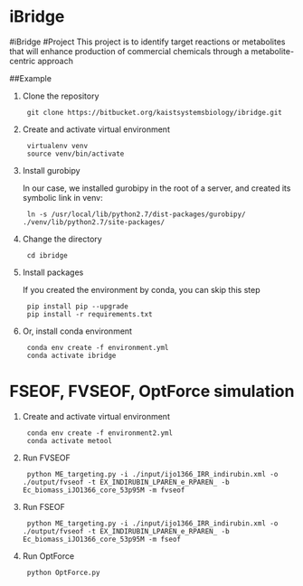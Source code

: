 # iBridge

#iBridge #Project This project is to identify target reactions or metabolites that will enhance production of commercial chemicals through a metabolite-centric approach


##Example

1. Clone the repository

        git clone https://bitbucket.org/kaistsystemsbiology/ibridge.git

2. Create and activate virtual environment

        virtualenv venv
        source venv/bin/activate


3. Install gurobipy

    In our case, we installed gurobipy in the root of a server, and created its symbolic link in venv:

        ln -s /usr/local/lib/python2.7/dist-packages/gurobipy/ ./venv/lib/python2.7/site-packages/


4. Change the directory

        cd ibridge

5. Install packages

    If you created the environment by conda, you can skip this step

        pip install pip --upgrade
        pip install -r requirements.txt


6. Or, install conda environment

        conda env create -f environment.yml
        conda activate ibridge
        
        
        
# FSEOF, FVSEOF, OptForce simulation

1. Create and activate virtual environment

        conda env create -f environment2.yml
        conda activate metool
        
2. Run FVSEOF

        python ME_targeting.py -i ./input/ijo1366_IRR_indirubin.xml -o ./output/fvseof -t EX_INDIRUBIN_LPAREN_e_RPAREN_ -b Ec_biomass_iJO1366_core_53p95M -m fvseof
        
3. Run FSEOF

        python ME_targeting.py -i ./input/ijo1366_IRR_indirubin.xml -o ./output/fvseof -t EX_INDIRUBIN_LPAREN_e_RPAREN_ -b Ec_biomass_iJO1366_core_53p95M -m fseof
        

4. Run OptForce

        python OptForce.py